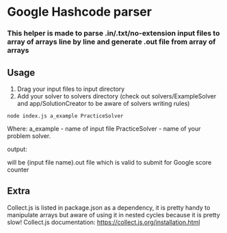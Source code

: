 # Google Hashcode parser

### This helper is made to parse .in/.txt/no-extension input files to array of arrays line by line and generate .out file from array of arrays

## Usage
1. Drag your input files to input directory
2. Add your solver to solvers directory (check out solvers/ExampleSolver and app/SolutionCreator to be aware of solvers writing rules)

`node index.js a_example PracticeSolver`

Where: 
a_example - name of input file 
PracticeSolver - name of your problem solver.

output:

will be {input file name}.out file which is valid to submit for Google score counter

## Extra
Collect.js is listed in package.json as a dependency, it is pretty handy to manipulate arrays but aware of using it in nested cycles because it is pretty slow!
Collect.js documentation:
https://collect.js.org/installation.html
